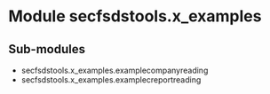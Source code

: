 Module secfsdstools.x_examples
==============================

Sub-modules
-----------
* secfsdstools.x_examples.examplecompanyreading
* secfsdstools.x_examples.examplecreportreading